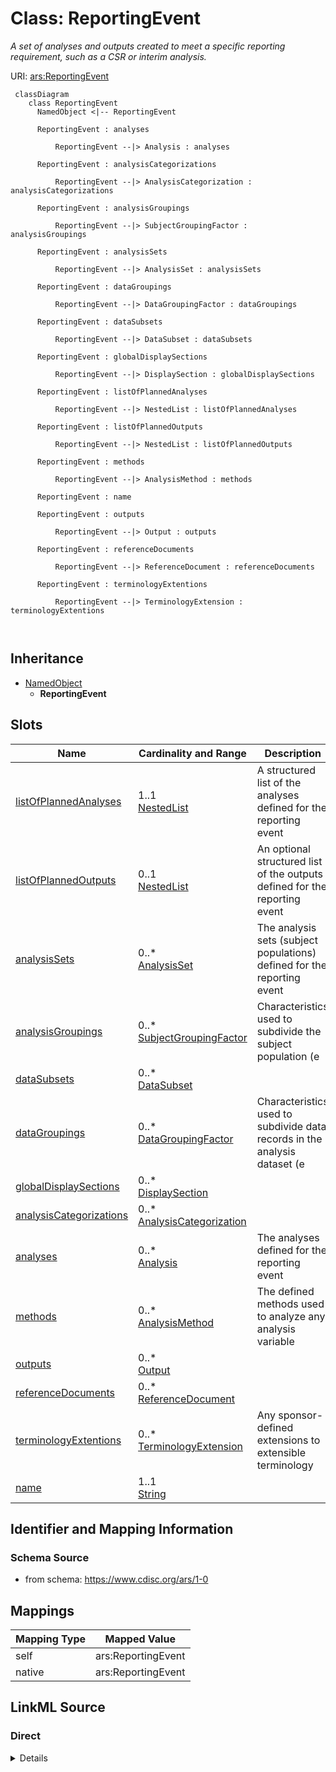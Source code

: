 # Class: ReportingEvent


_A set of analyses and outputs created to meet a specific reporting requirement, such as a CSR or interim analysis._





URI: [ars:ReportingEvent](https://www.cdisc.org/ars/1-0/ReportingEvent)



```mermaid
 classDiagram
    class ReportingEvent
      NamedObject <|-- ReportingEvent
      
      ReportingEvent : analyses
        
          ReportingEvent --|> Analysis : analyses
        
      ReportingEvent : analysisCategorizations
        
          ReportingEvent --|> AnalysisCategorization : analysisCategorizations
        
      ReportingEvent : analysisGroupings
        
          ReportingEvent --|> SubjectGroupingFactor : analysisGroupings
        
      ReportingEvent : analysisSets
        
          ReportingEvent --|> AnalysisSet : analysisSets
        
      ReportingEvent : dataGroupings
        
          ReportingEvent --|> DataGroupingFactor : dataGroupings
        
      ReportingEvent : dataSubsets
        
          ReportingEvent --|> DataSubset : dataSubsets
        
      ReportingEvent : globalDisplaySections
        
          ReportingEvent --|> DisplaySection : globalDisplaySections
        
      ReportingEvent : listOfPlannedAnalyses
        
          ReportingEvent --|> NestedList : listOfPlannedAnalyses
        
      ReportingEvent : listOfPlannedOutputs
        
          ReportingEvent --|> NestedList : listOfPlannedOutputs
        
      ReportingEvent : methods
        
          ReportingEvent --|> AnalysisMethod : methods
        
      ReportingEvent : name
        
      ReportingEvent : outputs
        
          ReportingEvent --|> Output : outputs
        
      ReportingEvent : referenceDocuments
        
          ReportingEvent --|> ReferenceDocument : referenceDocuments
        
      ReportingEvent : terminologyExtentions
        
          ReportingEvent --|> TerminologyExtension : terminologyExtentions
        
      
```





## Inheritance
* [NamedObject](NamedObject.md)
    * **ReportingEvent**



## Slots

| Name | Cardinality and Range | Description | Inheritance |
| ---  | --- | --- | --- |
| [listOfPlannedAnalyses](listOfPlannedAnalyses.md) | 1..1 <br/> [NestedList](NestedList.md) | A structured list of the analyses defined for the reporting event | direct |
| [listOfPlannedOutputs](listOfPlannedOutputs.md) | 0..1 <br/> [NestedList](NestedList.md) | An optional structured list of the outputs defined for the reporting event | direct |
| [analysisSets](analysisSets.md) | 0..* <br/> [AnalysisSet](AnalysisSet.md) | The analysis sets (subject populations) defined for the reporting event | direct |
| [analysisGroupings](analysisGroupings.md) | 0..* <br/> [SubjectGroupingFactor](SubjectGroupingFactor.md) | Characteristics used to subdivide the subject population (e | direct |
| [dataSubsets](dataSubsets.md) | 0..* <br/> [DataSubset](DataSubset.md) |  | direct |
| [dataGroupings](dataGroupings.md) | 0..* <br/> [DataGroupingFactor](DataGroupingFactor.md) | Characteristics used to subdivide data records in the analysis dataset (e | direct |
| [globalDisplaySections](globalDisplaySections.md) | 0..* <br/> [DisplaySection](DisplaySection.md) |  | direct |
| [analysisCategorizations](analysisCategorizations.md) | 0..* <br/> [AnalysisCategorization](AnalysisCategorization.md) |  | direct |
| [analyses](analyses.md) | 0..* <br/> [Analysis](Analysis.md) | The analyses defined for the reporting event | direct |
| [methods](methods.md) | 0..* <br/> [AnalysisMethod](AnalysisMethod.md) | The defined methods used to analyze any analysis variable | direct |
| [outputs](outputs.md) | 0..* <br/> [Output](Output.md) |  | direct |
| [referenceDocuments](referenceDocuments.md) | 0..* <br/> [ReferenceDocument](ReferenceDocument.md) |  | direct |
| [terminologyExtentions](terminologyExtentions.md) | 0..* <br/> [TerminologyExtension](TerminologyExtension.md) | Any sponsor-defined extensions to extensible terminology | direct |
| [name](name.md) | 1..1 <br/> [String](String.md) |  | [NamedObject](NamedObject.md) |









## Identifier and Mapping Information







### Schema Source


* from schema: https://www.cdisc.org/ars/1-0





## Mappings

| Mapping Type | Mapped Value |
| ---  | ---  |
| self | ars:ReportingEvent |
| native | ars:ReportingEvent |





## LinkML Source

<!-- TODO: investigate https://stackoverflow.com/questions/37606292/how-to-create-tabbed-code-blocks-in-mkdocs-or-sphinx -->

### Direct

<details>
```yaml
name: ReportingEvent
description: A set of analyses and outputs created to meet a specific reporting requirement,
  such as a CSR or interim analysis.
from_schema: https://www.cdisc.org/ars/1-0
rank: 1000
is_a: NamedObject
slots:
- listOfPlannedAnalyses
- listOfPlannedOutputs
- analysisSets
- analysisGroupings
- dataSubsets
- dataGroupings
- globalDisplaySections
- analysisCategorizations
- analyses
- methods
- outputs
- referenceDocuments
- terminologyExtentions
tree_root: true

```
</details>

### Induced

<details>
```yaml
name: ReportingEvent
description: A set of analyses and outputs created to meet a specific reporting requirement,
  such as a CSR or interim analysis.
from_schema: https://www.cdisc.org/ars/1-0
rank: 1000
is_a: NamedObject
attributes:
  listOfPlannedAnalyses:
    name: listOfPlannedAnalyses
    description: A structured list of the analyses defined for the reporting event.
    from_schema: https://www.cdisc.org/ars/1-0
    rank: 1000
    alias: listOfPlannedAnalyses
    owner: ReportingEvent
    domain_of:
    - ReportingEvent
    range: NestedList
    required: true
  listOfPlannedOutputs:
    name: listOfPlannedOutputs
    description: An optional structured list of the outputs defined for the reporting
      event.
    from_schema: https://www.cdisc.org/ars/1-0
    rank: 1000
    alias: listOfPlannedOutputs
    owner: ReportingEvent
    domain_of:
    - ReportingEvent
    range: NestedList
    required: false
  analysisSets:
    name: analysisSets
    description: The analysis sets (subject populations) defined for the reporting
      event.
    from_schema: https://www.cdisc.org/ars/1-0
    rank: 1000
    multivalued: true
    alias: analysisSets
    owner: ReportingEvent
    domain_of:
    - ReportingEvent
    range: AnalysisSet
    inlined: true
    inlined_as_list: true
  analysisGroupings:
    name: analysisGroupings
    description: Characteristics used to subdivide the subject population (e.g., treatment,
      sex, age group).
    from_schema: https://www.cdisc.org/ars/1-0
    rank: 1000
    multivalued: true
    alias: analysisGroupings
    owner: ReportingEvent
    domain_of:
    - ReportingEvent
    range: SubjectGroupingFactor
    inlined: true
    inlined_as_list: true
  dataSubsets:
    name: dataSubsets
    from_schema: https://www.cdisc.org/ars/1-0
    rank: 1000
    multivalued: true
    alias: dataSubsets
    owner: ReportingEvent
    domain_of:
    - ReportingEvent
    range: DataSubset
    inlined: true
    inlined_as_list: true
  dataGroupings:
    name: dataGroupings
    description: Characteristics used to subdivide data records in the analysis dataset
      (e.g., visit, system organ class).
    from_schema: https://www.cdisc.org/ars/1-0
    rank: 1000
    multivalued: true
    alias: dataGroupings
    owner: ReportingEvent
    domain_of:
    - ReportingEvent
    range: DataGroupingFactor
    inlined: true
    inlined_as_list: true
  globalDisplaySections:
    name: globalDisplaySections
    from_schema: https://www.cdisc.org/ars/1-0
    rank: 1000
    multivalued: true
    alias: globalDisplaySections
    owner: ReportingEvent
    domain_of:
    - ReportingEvent
    range: DisplaySection
    inlined: true
    inlined_as_list: true
  analysisCategorizations:
    name: analysisCategorizations
    from_schema: https://www.cdisc.org/ars/1-0
    rank: 1000
    multivalued: true
    alias: analysisCategorizations
    owner: ReportingEvent
    domain_of:
    - ReportingEvent
    range: AnalysisCategorization
    inlined: true
    inlined_as_list: true
  analyses:
    name: analyses
    description: The analyses defined for the reporting event.
    from_schema: https://www.cdisc.org/ars/1-0
    rank: 1000
    multivalued: true
    alias: analyses
    owner: ReportingEvent
    domain_of:
    - ReportingEvent
    range: Analysis
    inlined: true
    inlined_as_list: true
  methods:
    name: methods
    description: The defined methods used to analyze any analysis variable.
    from_schema: https://www.cdisc.org/ars/1-0
    rank: 1000
    multivalued: true
    alias: methods
    owner: ReportingEvent
    domain_of:
    - ReportingEvent
    range: AnalysisMethod
    inlined: true
    inlined_as_list: true
  outputs:
    name: outputs
    from_schema: https://www.cdisc.org/ars/1-0
    rank: 1000
    multivalued: true
    alias: outputs
    owner: ReportingEvent
    domain_of:
    - ReportingEvent
    range: Output
    inlined: true
    inlined_as_list: true
  referenceDocuments:
    name: referenceDocuments
    from_schema: https://www.cdisc.org/ars/1-0
    rank: 1000
    multivalued: true
    alias: referenceDocuments
    owner: ReportingEvent
    domain_of:
    - ReportingEvent
    range: ReferenceDocument
    inlined: true
  terminologyExtentions:
    name: terminologyExtentions
    description: Any sponsor-defined extensions to extensible terminology.
    from_schema: https://www.cdisc.org/ars/1-0
    rank: 1000
    multivalued: true
    alias: terminologyExtentions
    owner: ReportingEvent
    domain_of:
    - ReportingEvent
    range: TerminologyExtension
    inlined: true
    inlined_as_list: true
  name:
    name: name
    from_schema: https://www.cdisc.org/ars/1-0
    rank: 1000
    alias: name
    owner: ReportingEvent
    domain_of:
    - NamedObject
    range: string
    required: true
tree_root: true

```
</details>